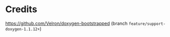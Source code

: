 # Credits

https://github.com/Velron/doxygen-bootstrapped (branch `feature/support-doxygen-1.1.12+`)
